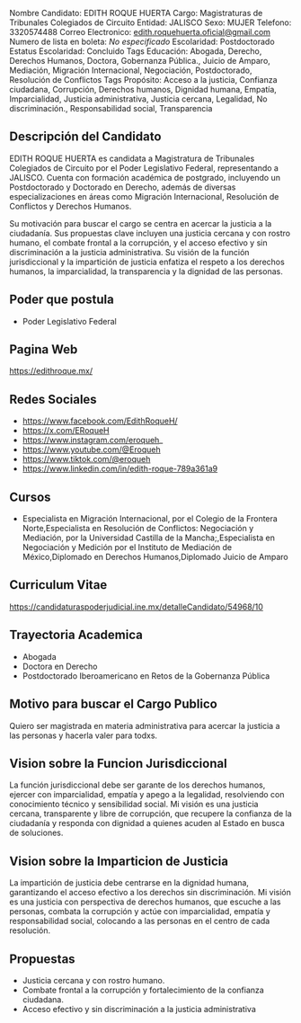 Nombre Candidato: EDITH ROQUE HUERTA
Cargo: Magistraturas de Tribunales Colegiados de Circuito
Entidad: JALISCO
Sexo: MUJER
Telefono: 3320574488
Correo Electronico: edith.roquehuerta.oficial@gmail.com
Numero de lista en boleta: *No especificado*
Escolaridad: Postdoctorado
Estatus Escolaridad: Concluido
Tags Educación: Abogada, Derecho, Derechos Humanos, Doctora, Gobernanza Pública., Juicio de Amparo, Mediación, Migración Internacional, Negociación, Postdoctorado, Resolución de Conflictos
Tags Propósito: Acceso a la justicia, Confianza ciudadana, Corrupción, Derechos humanos, Dignidad humana, Empatía, Imparcialidad, Justicia administrativa, Justicia cercana, Legalidad, No discriminación., Responsabilidad social, Transparencia


## Descripción del Candidato 

EDITH ROQUE HUERTA es candidata a Magistratura de Tribunales Colegiados de Circuito por el Poder Legislativo Federal, representando a JALISCO. Cuenta con formación académica de postgrado, incluyendo un Postdoctorado y Doctorado en Derecho, además de diversas especializaciones en áreas como Migración Internacional, Resolución de Conflictos y Derechos Humanos.

Su motivación para buscar el cargo se centra en acercar la justicia a la ciudadanía. Sus propuestas clave incluyen una justicia cercana y con rostro humano, el combate frontal a la corrupción, y el acceso efectivo y sin discriminación a la justicia administrativa. Su visión de la función jurisdiccional y la impartición de justicia enfatiza el respeto a los derechos humanos, la imparcialidad, la transparencia y la dignidad de las personas.


## Poder que postula

- Poder Legislativo Federal


## Pagina Web

https://edithroque.mx/


## Redes Sociales

- https://www.facebook.com/EdithRoqueH/
- https://x.com/ERoqueH
- https://www.instagram.com/eroqueh_
- https://www.youtube.com/@Eroqueh
- https://www.tiktok.com/@eroqueh
- https://www.linkedin.com/in/edith-roque-789a361a9


## Cursos

- Especialista en Migración Internacional, por el Colegio de la Frontera Norte,Especialista en Resolución de Conflictos: Negociación y Mediación, por la Universidad Castilla de la Mancha;,Especialista en Negociación y Medición por el Instituto de Mediación de México,Diplomado en Derechos Humanos,Diplomado Juicio de Amparo


## Curriculum Vitae

https://candidaturaspoderjudicial.ine.mx/detalleCandidato/54968/10


## Trayectoria Academica

- Abogada
- Doctora en Derecho
- Postdoctorado Iberoamericano en Retos de la Gobernanza Pública


## Motivo para buscar el Cargo Publico

Quiero ser magistrada en materia administrativa para acercar la justicia a las personas y hacerla valer para todxs.


## Vision sobre la Funcion Jurisdiccional

La función jurisdiccional debe ser garante de los derechos humanos, ejercer con imparcialidad, empatía y apego a la legalidad, resolviendo con conocimiento técnico y sensibilidad social. Mi visión es una justicia cercana, transparente y libre de corrupción, que recupere la confianza de la ciudadanía y responda con dignidad a quienes acuden al Estado en busca de soluciones.


## Vision sobre la Imparticion de Justicia

La impartición de justicia debe centrarse en la dignidad humana, garantizando el acceso efectivo a los derechos sin discriminación. Mi visión es una justicia con perspectiva de derechos humanos, que escuche a las personas, combata la corrupción y actúe con imparcialidad, empatía y responsabilidad social, colocando a las personas en el centro de cada resolución.


## Propuestas

- Justicia cercana y con rostro humano.
- Combate frontal a la corrupción y fortalecimiento de la confianza ciudadana.
- Acceso efectivo y sin discriminación a la justicia administrativa

